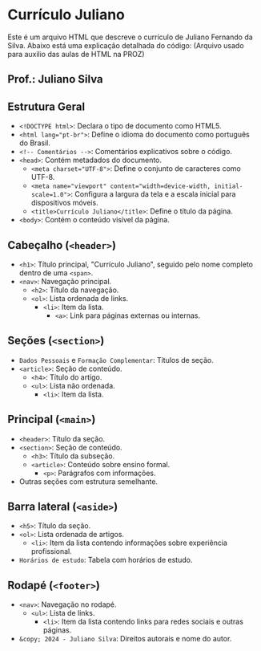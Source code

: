 # Currículo Juliano

Este é um arquivo HTML que descreve o currículo de Juliano Fernando da Silva. Abaixo está uma explicação detalhada do código: (Arquivo usado para auxilio das aulas de HTML na PROZ)
## Prof.: Juliano Silva

## Estrutura Geral
- `<!DOCTYPE html>`: Declara o tipo de documento como HTML5.
- `<html lang="pt-br">`: Define o idioma do documento como português do Brasil.
- `<!-- Comentários -->`: Comentários explicativos sobre o código.
- `<head>`: Contém metadados do documento.
  - `<meta charset="UTF-8">`: Define o conjunto de caracteres como UTF-8.
  - `<meta name="viewport" content="width=device-width, initial-scale=1.0">`: Configura a largura da tela e a escala inicial para dispositivos móveis.
  - `<title>Currículo Juliano</title>`: Define o título da página.
- `<body>`: Contém o conteúdo visível da página.

## Cabeçalho (`<header>`)
- `<h1>`: Título principal, "Currículo Juliano", seguido pelo nome completo dentro de uma `<span>`.
- `<nav>`: Navegação principal.
  - `<h2>`: Título da navegação.
  - `<ol>`: Lista ordenada de links.
    - `<li>`: Item da lista.
      - `<a>`: Link para páginas externas ou internas.

## Seções (`<section>`)
- `Dados Pessoais` e `Formação Complementar`: Títulos de seção.
- `<article>`: Seção de conteúdo.
  - `<h4>`: Título do artigo.
  - `<ul>`: Lista não ordenada.
    - `<li>`: Item da lista.

## Principal (`<main>`)
- `<header>`: Título da seção.
- `<section>`: Seção de conteúdo.
  - `<h3>`: Título da subseção.
  - `<article>`: Conteúdo sobre ensino formal.
    - `<p>`: Parágrafos com informações.
- Outras seções com estrutura semelhante.

## Barra lateral (`<aside>`)
- `<h5>`: Título da seção.
- `<ol>`: Lista ordenada de artigos.
  - `<li>`: Item da lista contendo informações sobre experiência profissional.
- `Horários de estudo`: Tabela com horários de estudo.

## Rodapé (`<footer>`)
- `<nav>`: Navegação no rodapé.
  - `<ul>`: Lista de links.
    - `<li>`: Item da lista contendo links para redes sociais e outras páginas.
- `&copy; 2024 - Juliano Silva`: Direitos autorais e nome do autor.
